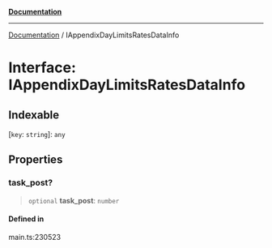 [**Documentation**](../README.md)

***

[Documentation](../README.md) / IAppendixDayLimitsRatesDataInfo

# Interface: IAppendixDayLimitsRatesDataInfo

## Indexable

 \[`key`: `string`\]: `any`

## Properties

### task\_post?

> `optional` **task\_post**: `number`

#### Defined in

main.ts:230523
